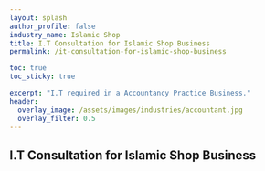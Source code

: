 ```yaml
---
layout: splash 
author_profile: false 
industry_name: Islamic Shop
title: I.T Consultation for Islamic Shop Business
permalink: /it-consultation-for-islamic-shop-business

toc: true
toc_sticky: true

excerpt: "I.T required in a Accountancy Practice Business."
header:
  overlay_image: /assets/images/industries/accountant.jpg
  overlay_filter: 0.5 
---
```


## I.T Consultation for Islamic Shop Business